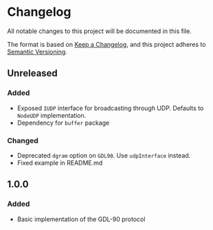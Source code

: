 # Changelog

All notable changes to this project will be documented in this file.

The format is based on [Keep a Changelog](https://keepachangelog.com/en/1.0.0/),
and this project adheres to [Semantic Versioning](https://semver.org/spec/v2.0.0.html).

## Unreleased

### Added

-   Exposed `IUDP` interface for broadcasting through UDP. Defaults to `NodeUDP` implementation.
-   Dependency for `buffer` package

### Changed

-   Deprecated `dgram` option on `GDL90`. Use `udpInterface` instead.
-   Fixed example in README.md

## 1.0.0

### Added

-   Basic implementation of the GDL-90 protocol

